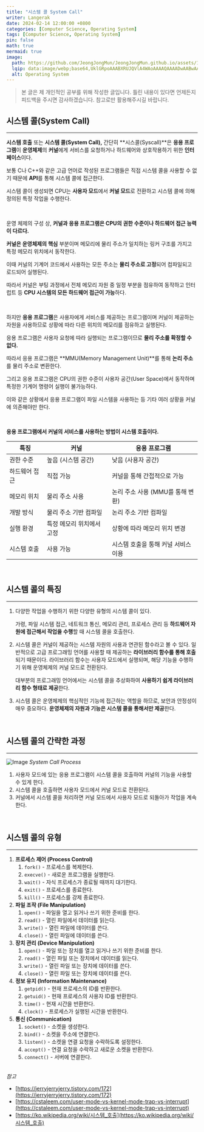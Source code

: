 ```yaml
---
title: "시스템 콜 System Call"
writer: Langerak
date: 2024-02-14 12:00:00 +0800
categories: [Computer Science, Operating System]
tags: [Computer Science, Operating System]
pin: false
math: true
mermaid: true
image:
  path: https://github.com/JeongJongMun/JeongJongMun.github.io/assets/101979073/17607422-85bd-4fc2-b0bb-6465ab4d41fb
  lqip: data:image/webp;base64,UklGRpoAAABXRUJQVlA4WAoAAAAQAAAADwAABwAAQUxQSDIAAAARL0AmbZurmr57yyIiqE8oiG0bejIYEQTgqiDA9vqnsUSI6H+oAERp2HZ65qP/VIAWAFZQOCBCAAAA8AEAnQEqEAAIAAVAfCWkAALp8sF8rgRgAP7o9FDvMCkMde9PK7euH5M1m6VWoDXf2FkP3BqV0ZYbO6NA/VFIAAAA
  alt: Operating System
---
```


> 본 글은 제 개인적인 공부를 위해 작성한 글입니다. 틀린 내용이 있다면 언제든지 피드백을 주시면 감사하겠습니다. 참고로만 활용해주시길 바랍니다.

## 시스템 콜(System Call)

---

**시스템 호출** 또는 **시스템 콜(System Call),** 간단히 **시스콜(Syscall)**은 **응용 프로그램**이 **운영체제**의 **커널**에게 서비스를 요청하거나 하드웨어와 상호작용하기 위한 **인터페이스**이다.

보통 C나 C++와 같은 고급 언어로 작성된 프로그램들은 직접 시스템 콜을 사용할 수 없기 때문에 **API**를 통해 시스템 콜에 접근한다.

시스템 콜이 생성되면 CPU는 **사용자 모드**에서 **커널 모드**로 전환하고 시스템 콜에 의해 정의된 특정 작업을 수행한다.

<br/>

운영 체제의 구성 상, **커널과 응용 프로그램은 CPU의 권한 수준이나 하드웨어 접근 능력이 다르다.**

**커널은 운영체제의 핵심** 부분이며 메모리에 물리 주소가 일치하는 링커 구조를 가지고 특정 메모리 위치에서 동작한다.

이때 커널의 기계어 코드에서 사용하는 모든 주소는 **물리 주소로 고정**되어 컴파일되고 로드되어 실행된다.

따라서 커널은 부팅 과정에서 전체 메모리 자원 중 일정 부분을 점유하여 동작하고 인터럽트 등 **CPU 시스템의 모든 하드웨어 접근이 가능**하다.

<br/>

하지만 **응용 프로그램**은 사용자에게 서비스를 제공하는 프로그램이며 커널이 제공하는 자원을 사용하므로 상황에 따라 다른 위치의 메모리를 점유하고 실행된다.

응용 프로그램은 사용자 요청에 따라 실행되는 프로그램이므로 **물리 주소를 확정할 수 없다.**

따라서 응용 프로그램은 **MMU(Memory Management Unit)**를 통해 **논리 주소**를 물리 주소로 변환한다.

그리고 응용 프로그램은 CPU의 권한 수준이 사용자 공간(User Space)에서 동작하며 특정한 기계어 명령어 실행이 불가능하다.

이와 같은 상황에서 응용 프로그램이 파일 시스템을 사용하는 등 기타 여러 상황을 커널에 의존해야만 한다.

<br/>

**응용 프로그램에서 커널의 서비스를 사용하는 방법이 시스템 호출이다.**

| 특징 | 커널 | 응용 프로그램 |
| --- | --- | --- |
| 권한 수준 | 높음 (시스템 공간) | 낮음 (사용자 공간) |
| 하드웨어 접근 | 직접 가능 | 커널을 통해 간접적으로 가능 |
| 메모리 위치 | 물리 주소 사용 | 논리 주소 사용 (MMU를 통해 변환) |
| 개발 방식 | 물리 주소 기반 컴파일 | 논리 주소 기반 컴파일 |
| 실행 환경 | 특정 메모리 위치에서 고정 | 상황에 따라 메모리 위치 변경 |
| 시스템 호출 | 사용 가능 | 시스템 호출을 통해 커널 서비스 이용 |

<br/>

## 시스템 콜의 특징

---

1. 다양한 작업을 수행하기 위한 다양한 유형의 시스템 콜이 있다.
    
    가령, 파일 시스템 접근, 네트워크 통신, 메모리 관리, 프로세스 관리 등 **하드웨어 자원에 접근해서 작업을 수행**할 때 시스템 콜을 호출한다.
    
2. 시스템 콜은 커널이 제공하는 시스템 자원의 사용과 연관된 함수라고 볼 수 있다. 일반적으로 고급 프로그래밍 언어를 사용할 때 제공하는 **라이브러리 함수를 통해 호출**되기 때문이다. 라이브러리 함수는 사용자 모드에서 실행되며, 해당 기능을 수행하기 위해 운영체제의 커널 모드로 전환된다.
    
    대부분의 프로그래밍 언어에서는 시스템 콜을 추상화하여 **사용하기 쉽게 라이브러리 함수 형태로 제공**한다.
    
3. 시스템 콜은 운영체제의 핵심적인 기능에 접근하는 역할을 하므로, 보안과 안정성이 매우 중요하다. **운영체제의 자원과 기능은 시스템 콜을 통해서만 제공**한다.

<br/>

## 시스템 콜의 간략한 과정

---
![Image](https://github.com/JeongJongMun/JeongJongMun.github.io/assets/101979073/17607422-85bd-4fc2-b0bb-6465ab4d41fb)
_System Call Process_
1. 사용자 모드에 있는 응용 프로그램이 시스템 콜을 호출하여 커널의 기능을 사용할 수 있게 한다.
2. 시스템 콜을 호출하면 사용자 모드에서 커널 모드로 전환된다.
3. 커널에서 시스템 콜을 처리하면 커널 모드에서 사용자 모드로 되돌아가 작업을 계속한다.

<br/>

## 시스템 콜의 유형

---

1. **프로세스 제어 (Process Control)**
    1. `fork()` - 프로세스를 복제한다.
    2. `execve()` - 새로운 프로그램을 실행한다.
    3. `wait()` - 자식 프로세스가 종료될 때까지 대기한다.
    4. `exit()` - 프로세스를 종료한다.
    5. `kill()` - 프로세스를 강제 종료한다.
2. **파일 조작 (File Manipulation)**
    1. `open()` - 파일을 열고 읽거나 쓰기 위한 준비를 한다.
    2. `read()` - 열린 파일에서 데이터를 읽는다.
    3. `write()` - 열린 파일에 데이터를 쓴다.
    4. `close()` - 열린 파일에 데이터를 쓴다.
3. **장치 관리 (Device Manipulation)**
    1. `open()` - 파일 또는 장치를 열고 읽거나 쓰기 위한 준비를 한다.
    2. `read()` - 열린 파일 또는 장치에서 데이터를 읽는다.
    3. `write()` - 열린 파일 또는 장치에 데이터를 쓴다.
    4. `close()` - 열린 파일 또는 장치에 데이터를 쓴다.
4. **정보 유지 (Information Maintenance)**
    1. `getpid()` - 현재 프로세스의 ID를 반환한다.
    2. `getuid()` - 현재 프로세스의 사용자 ID를 반환한다.
    3. `time()` - 현재 시간을 반환한다.
    4. `clock()` - 프로세스가 실행된 시간을 반환한다.
5. **통신 (Communication)**
    1. `socket()` - 소켓을 생성한다.
    2. `bind()` - 소켓을 주소에 연결한다.
    3. `listen()` - 소켓을 연결 요청을 수락하도록 설정한다.
    4. `accept()` - 연결 요청을 수락하고 새로운 소켓을 반환한다.
    5. `connect()` - 서버에 연결한다.
<br/> <br/>

*참고*
- [https://jerryjerryjerry.tistory.com/172](https://jerryjerryjerry.tistory.com/172)
- [https://cstaleem.com/user-mode-vs-kernel-mode-trap-vs-interrupt](https://cstaleem.com/user-mode-vs-kernel-mode-trap-vs-interrupt)
- [https://ko.wikipedia.org/wiki/시스템_호출](https://ko.wikipedia.org/wiki/시스템_호출)